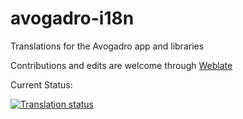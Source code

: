 # avogadro-i18n

Translations for the Avogadro app and libraries

Contributions and edits are welcome through [Weblate](https://hosted.weblate.org/projects/avogadro/)

Current Status:

<a href="https://hosted.weblate.org/engage/avogadro/">
<img src="https://hosted.weblate.org/widgets/avogadro/-/multi-auto.svg" alt="Translation status" />
